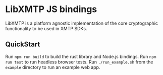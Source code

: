 
# LibXMTP JS bindings

LibXMTP is a platform agnostic implementation of the core cryptographic functionality to be used in XMTP SDKs.

## QuickStart

Run `npm run build` to build the rust library and Node.js bindings.
Run `npm run test` to run headless browser tests.
Run `./run_example.sh` from the `example` directory to run an example web app.
